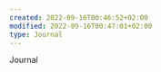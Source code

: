 ```yaml
---
created: 2022-09-16T00:46:52+02:00
modified: 2022-09-16T00:47:01+02:00
type: Journal
---
```


Journal
